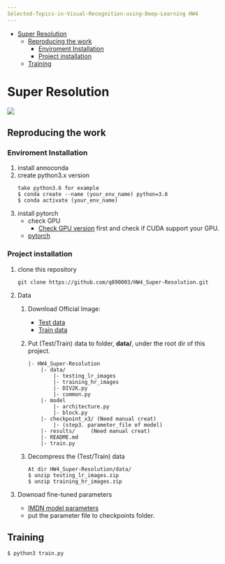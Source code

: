 ```yaml
---
Selected-Topics-in-Visual-Recognition-using-Deep-Learning HW4
---
```

<!-- TOC -->

- [Super Resolution](#super-resolution)
    - [Reproducing the work](#reproducing-the-work)
        - [Enviroment Installation](#enviroment-installation)
        - [Project installation](#project-installation)
    - [Training](#training)

<!-- /TOC -->
# Super Resolution
![](https://i.imgur.com/s2yPhGt.png)


## Reproducing the work
### Enviroment Installation
1. install annoconda
2. create python3.x version 
    ```
    take python3.6 for example
    $ conda create --name (your_env_name) python=3.6
    $ conda activate (your_env_name)
    ```
3. install pytorch 
    - check GPU
        - [Check GPU version](https://www.nvidia.com/Download/index.aspx?lang=cn%20) first and check if CUDA support your GPU.
    - [pytorch](https://pytorch.org/get-started/locally/)
### Project installation
1. clone this repository
    ``` 
    git clone https://github.com/q890003/HW4_Super-Resolution.git
    ```
2. Data
    1. Download Official Image: 
        - [Test data](https://drive.google.com/file/d/1Qv5Jt8_-Uph9KluY_1F6bZi9SYMgzR_R/view?usp=sharing)
        - [Train data](https://drive.google.com/file/d/1AetFdoDA_smxchnXmGsldtQhgB3r18eu/view?usp=sharing)


    2. Put (Test/Train) data to folder, **data/**, under the root dir of this project. 
        ```
        |- HW4_Super-Resolution
            |- data/
                |- testing_lr_images
                |- training_hr_images
                |- DIV2K.py
                |- common.py
            |- model
                |- architecture.py
                |- block.py
            |- checkpoint_x3/ (Need manual creat)
                |- (step3. parameter_file of model)
            |- results/     (Need manual creat)
            |- README.md
            |- train.py
        ```
    3. Decompress the (Test/Train) data
        ```
        At dir HW4_Super-Resolution/data/
        $ unzip testing_lr_images.zip
        $ unzip training_hr_images.zip
        ```

4. Downoad fine-tuned parameters
    - [IMDN model parameters](https://drive.google.com/file/d/1JsSRb60kXoXlmIq8nODHNsqt9QbFaCyi/view?usp=sharing)
    - put the parameter file to checkpoints folder.
## Training
```
$ python3 train.py
``` 

